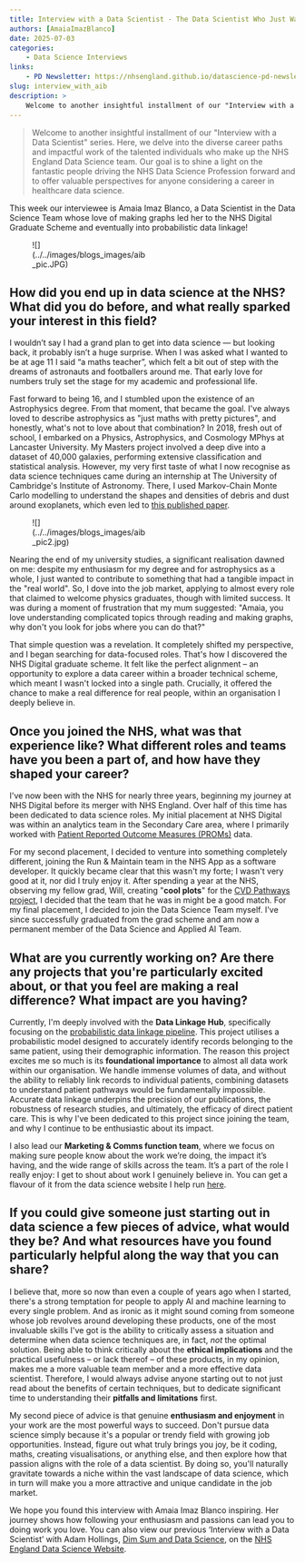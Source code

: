 ```yaml
---
title: Interview with a Data Scientist - The Data Scientist Who Just Wanted to Make Plots
authors: [AmaiaImazBlanco]
date: 2025-07-03
categories: 
    - Data Science Interviews
links:
    - PD Newsletter: https://nhsengland.github.io/datascience-pd-newsletter/posts/2025_06/newsletter.html
slug: interview_with_aib
description: >
    Welcome to another insightful installment of our "Interview with a Data Scientist" series. Here, we delve into the diverse career paths and impactful work of the talented individuals who make up the NHS England Data Science team. Our goal is to shine a light on the fantastic people driving the NHS Data Science Profession forward and to offer valuable perspectives for anyone considering a career in healthcare data science.
---
```


> Welcome to another insightful installment of our "Interview with a Data Scientist" series. Here, we delve into the diverse career paths and impactful work of the talented individuals who make up the NHS England Data Science team. Our goal is to shine a light on the fantastic people driving the NHS Data Science Profession forward and to offer valuable perspectives for anyone considering a career in healthcare data science.

This week our interviewee is Amaia Imaz Blanco, a Data Scientist in the Data Science Team whose love of making graphs led her to the NHS Digital Graduate Scheme and eventually into probabilistic data linkage!

<!-- more -->

<figure class="inline end" markdown style="width: 40%;">
![](../../images/blogs_images/aib_pic.JPG)
</figure>

## How did you end up in data science at the NHS? What did you do before, and what really sparked your interest in this field?

I wouldn’t say I had a grand plan to get into data science — but looking back, it probably isn’t a huge surprise. When I was asked what I wanted to be at age 11 I said “a maths teacher”, which felt a bit out of step with the dreams of astronauts and footballers around me. That early love for numbers truly set the stage for my academic and professional life.

Fast forward to being 16, and I stumbled upon the existence of an Astrophysics degree. From that moment, that became the goal. I've always loved to describe astrophysics as "just maths with pretty pictures", and honestly, what's not to love about that combination? In 2018, fresh out of school, I embarked on a Physics, Astrophysics, and Cosmology MPhys at Lancaster University. My Masters project involved a deep dive into a dataset of 40,000 galaxies, performing extensive classification and statistical analysis. However, my very first taste of what I now recognise as data science techniques came during an internship at The University of Cambridge's Institute of Astronomy. There, I used Markov-Chain Monte Carlo modelling to understand the shapes and densities of debris and dust around exoplanets, which even led to [this published paper](https://doi.org/10.1093/mnras/stad1221).

<figure class="inline start" markdown style="width: 40%;">
![](../../images/blogs_images/aib_pic2.jpg)
</figure>
Nearing the end of my university studies, a significant realisation dawned on me: despite my enthusiasm for my degree and for astrophysics as a whole, I just wanted to contribute to something that had a tangible impact in the "real world". So, I dove into the job market, applying to almost every role that claimed to welcome physics graduates, though with limited success. It was during a moment of frustration that my mum suggested: "Amaia, you love understanding complicated topics through reading and making graphs, why don't you look for jobs where you can do that?"

That simple question was a revelation. It completely shifted my perspective, and I began searching for data-focused roles. That's how I discovered the NHS Digital graduate scheme. It felt like the perfect alignment – an opportunity to explore a data career within a broader technical scheme, which meant I wasn't locked into a single path. Crucially, it offered the chance to make a real difference for real people, within an organisation I deeply believe in.

## Once you joined the NHS, what was that experience like? What different roles and teams have you been a part of, and how have they shaped your career?

I've now been with the NHS for nearly three years, beginning my journey at NHS Digital before its merger with NHS England. Over half of this time has been dedicated to data science roles. My initial placement at NHS Digital was within an analytics team in the Secondary Care area, where I primarily worked with [Patient Reported Outcome Measures (PROMs)](https://digital.nhs.uk/data-and-information/data-tools-and-services/data-services/patient-reported-outcome-measures-proms) data.

For my second placement, I decided to venture into something completely different, joining the Run & Maintain team in the NHS App as a software developer. It quickly became clear that this wasn't my forte; I wasn't very good at it, nor did I truly enjoy it. After spending a year at the NHS, observing my fellow grad, Will, creating "**cool plots**" for the [CVD Pathways project](https://nhsengland.github.io/datascience/our_work/cvd_pathways/), I decided that the team that he was in might be a good match. For my final placement, I decided to join the Data Science Team myself. I've since successfully graduated from the grad scheme and am now a permanent member of the Data Science and Applied AI Team.

## What are you currently working on? Are there any projects that you're particularly excited about, or that you feel are making a real difference? What impact are you having?

Currently, I'm deeply involved with the **Data Linkage Hub**, specifically focusing on the [probabilistic data linkage pipeline](https://nhsengland.github.io/datascience/our_work/data-linkage-hub/linkage-projects/better-matching/). This project utilises a probabilistic model designed to accurately identify records belonging to the same patient, using their demographic information. The reason this project excites me so much is its **foundational importance** to almost all data work within our organisation. We handle immense volumes of data, and without the ability to reliably link records to individual patients, combining datasets to understand patient pathways would be fundamentally impossible. Accurate data linkage underpins the precision of our publications, the robustness of research studies, and ultimately, the efficacy of direct patient care. This is why I've been dedicated to this project since joining the team, and why I continue to be enthusiastic about its impact.

I also lead our **Marketing & Comms function team**, where we focus on making sure people know about the work we’re doing, the impact it’s having, and the wide range of skills across the team. It’s a part of the role I really enjoy: I get to shout about work I genuinely believe in. You can get a flavour of it from the data science website I help run [here](https://nhsengland.github.io/datascience/).

## If you could give someone just starting out in data science a few pieces of advice, what would they be? And what resources have you found particularly helpful along the way that you can share?

I believe that, more so now than even a couple of years ago when I started, there's a strong temptation for people to apply AI and machine learning to every single problem. And as ironic as it might sound coming from someone whose job revolves around developing these products, one of the most invaluable skills I've got is the ability to critically assess a situation and determine when data science techniques are, in fact, *not* the optimal solution. Being able to think critically about the **ethical implications** and the practical usefulness – or lack thereof – of these products, in my opinion, makes me a more valuable team member and a more effective data scientist. Therefore, I would always advise anyone starting out to not just read about the benefits of certain techniques, but to dedicate significant time to understanding their **pitfalls and limitations** first.

My second piece of advice is that genuine **enthusiasm and enjoyment** in your work are the most powerful ways to succeed. Don't pursue data science simply because it's a popular or trendy field with growing job opportunities. Instead, figure out what truly brings you joy, be it coding, maths, creating visualisations, or anything else, and then explore how that passion aligns with the role of a data scientist. By doing so, you'll naturally gravitate towards a niche within the vast landscape of data science, which in turn will make you a more attractive and unique candidate in the job market.

We hope you found this interview with Amaia Imaz Blanco inspiring. Her journey shows how following your enthusiasm and passions can lead you to doing work you love. You can also view our previous ‘Interview with a Data Scientist’ with Adam Hollings, [Dim Sum and Data Science](https://nhsengland.github.io/datascience/articles/2025/06/12/interview_with_adam_hollings/), on the [NHS England Data Science Website](https://nhsengland.github.io/datascience/).
